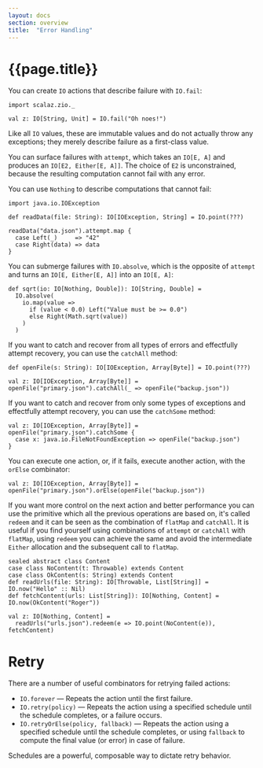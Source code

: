```yaml
---
layout: docs
section: overview
title:  "Error Handling"
---
```


# {{page.title}}

You can create `IO` actions that describe failure with `IO.fail`:

```tut:silent
import scalaz.zio._

val z: IO[String, Unit] = IO.fail("Oh noes!")
```

Like all `IO` values, these are immutable values and do not actually throw any exceptions; they merely describe failure as a first-class value.

You can surface failures with `attempt`, which takes an `IO[E, A]` and produces an `IO[E2, Either[E, A]]`. The choice of `E2` is unconstrained, because the resulting computation cannot fail with any error.

You can use `Nothing` to describe computations that cannot fail:

```tut:invisible
import java.io.IOException

def readData(file: String): IO[IOException, String] = IO.point(???)
```

```tut:silent
readData("data.json").attempt.map {
  case Left(_)     => "42"
  case Right(data) => data
}
```

You can submerge failures with `IO.absolve`, which is the opposite of `attempt` and turns an `IO[E, Either[E, A]]` into an `IO[E, A]`:

```tut:silent
def sqrt(io: IO[Nothing, Double]): IO[String, Double] =
  IO.absolve(
    io.map(value =>
      if (value < 0.0) Left("Value must be >= 0.0")
      else Right(Math.sqrt(value))
    )
  )
```

If you want to catch and recover from all types of errors and effectfully attempt recovery, you can use the `catchAll` method:

```tut:invisible
def openFile(s: String): IO[IOException, Array[Byte]] = IO.point(???)
```

```tut:silent
val z: IO[IOException, Array[Byte]] = openFile("primary.json").catchAll(_ => openFile("backup.json"))
```

If you want to catch and recover from only some types of exceptions and effectfully attempt recovery, you can use the `catchSome` method:

```tut:silent
val z: IO[IOException, Array[Byte]] = openFile("primary.json").catchSome {
  case x: java.io.FileNotFoundException => openFile("backup.json")
}
```

You can execute one action, or, if it fails, execute another action, with the `orElse` combinator:

```tut:silent
val z: IO[IOException, Array[Byte]] = openFile("primary.json").orElse(openFile("backup.json"))
```

If you want more control on the next action and better performance you can use the primitive which all the previous operations are based on, it's called `redeem` and it can be seen as the combination of `flatMap` and `catchAll`. It is useful if you find yourself using combinations of `attempt` or `catchAll` with `flatMap`, using `redeem` you can achieve the same and avoid the intermediate `Either` allocation and the subsequent call to `flatMap`.

```tut:invisible
sealed abstract class Content
case class NoContent(t: Throwable) extends Content
case class OkContent(s: String) extends Content
def readUrls(file: String): IO[Throwable, List[String]] = IO.now("Hello" :: Nil)
def fetchContent(urls: List[String]): IO[Nothing, Content] = IO.now(OkContent("Roger"))
```
```tut:silent
val z: IO[Nothing, Content] =
  readUrls("urls.json").redeem(e => IO.point(NoContent(e)), fetchContent)
```

# Retry

There are a number of useful combinators for retrying failed actions:

 * `IO.forever` &mdash; Repeats the action until the first failure.
 * `IO.retry(policy)` &mdash; Repeats the action using a specified schedule until the schedule completes, or a failure occurs.
 * `IO.retryOrElse(policy, fallback)` &mdash; Repeats the action using a specified schedule until the schedule completes, or using `fallback` to compute the final value (or error) in case of failure.

Schedules are a powerful, composable way to dictate retry behavior.
